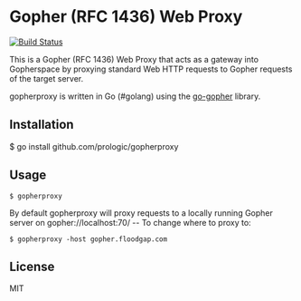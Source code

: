 # Gopher (RFC 1436) Web Proxy

[![Build Status](https://travis-ci.org/prologic/gopherproxy.svg)](https://travis-ci.org/prologic/gopherproxy)

This is a Gopher (RFC 1436) Web Proxy that acts as a gateway into Gopherspace
by proxying standard Web HTTP requests to Gopher requests of the target server.

gopherproxy is written in Go (#golang) using the
[go-gopher](https://github.com/prologic/go-gopher) library.

## Installation
  
  $ go install github.com/prologic/gopherproxy

## Usage

```#!bash
$ gopherproxy
```

By default gopherproxy will proxy requests to a locally running Gopher server
on gopher://localhost:70/ -- To change where to proxy to:

```#!bash
$ gopherproxy -host gopher.floodgap.com
```

## License

MIT
